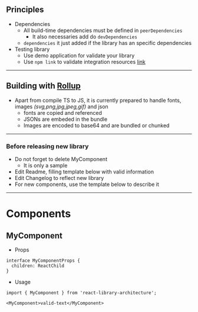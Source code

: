 ## Principles

- Dependencies
  - All build-time dependencies must be defined in `peerDependencies`
    - It also necessaries add do `devDependencies`
  - `dependencies` it just added if the library has an specific dependencies
- Testing library
  - Use demo application for validate your library
  - Use `npm link` to validate integration resources [link](https://docs.npmjs.com/cli/link.html)

---

## Building with [Rollup](https://rollupjs.org/)

- Apart from compile TS to JS, it is currently prepared to handle fonts, images _(svg,png,jpg,jpeg,gif)_ and json
  - fonts are copied and referenced
  - JSONs are embeded in the bundle
  - Images are encoded to base64 and are bundled or chunked

---

### Before releasing new library

- Do not forget to delete MyComponent
  - It is only a sample
- Edit Readme, filling template below with valid information
- Edit Changelog to reflect new library
- For new components, use the template below to describe it

---

# Components

## MyComponent

- Props

```tsx
interface MyComponentProps {
  children: ReactChild
}
```

- Usage

```tsx
import { MyComponent } from 'react-library-architecture';

<MyComponent>valid-text</MyComponent>
```
